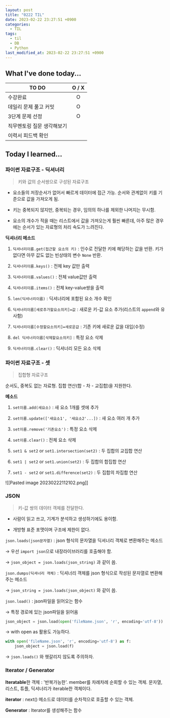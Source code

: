 ```yaml
---
layout: post
title: "0222 TIL"
date: 2023-02-22 23:27:51 +0900
categories:
  - TIL
tags:
  - til
  - DB
  - Python
last_modified_at: 2023-02-22 23:27:51 +0900
---
```


## What I've done today...

| TO DO                      | O / X |
| -------------------------- | :---: |
| 수강완료                   |   O   |
| 데일리 문제 풀고 커밋      |   O   |
| 3단계 문제 선정            |   O   |
| 직무멘토링 질문 생각해보기 |       |
| 이력서 피드백 확인         |       |

## Today I learned...

### 파이썬 자료구조 - 딕셔너리

> 키와 값의 순서쌍으로 구성된 자료구조

- 요소들의 저장순서가 없어서 빠르게 데이터에 접근 가능. 순서와 관계없이 키를 기준으로 값을 가져오게 됨.

- 키는 중복되지 않지만, 중복되는 경우, 임의의 하나를 제외한 나머지는 무시함.

- 요소의 개수가 적을 때는 리스트에서 값을 가져오는게 훨씬 빠른데, 아주 많은 경우에는 순서가 있는 자료형의 처리 속도가 느려진다.

**딕셔너리 메소드**

1. `딕셔너리이름.get(접근할 요소의 키)` : 인수로 전달한 키에 해당하는 값을 반환. 키가 없다면 아무 값도 없는 빈상태의 변수 `None` 반환.

2. `딕셔너리이름.keys()` : 전체 key 값만 출력

3. `딕셔너리이름.values()` : 전체 value값만 출력

4. `딕셔너리이름.items()` : 전체 key-value쌍을 출력

5. `len(딕셔너리이름)` : 딕셔너리에 포함된 요소 개수 확인

6. `딕셔너리이름[새로추가할요소의키]=값` : 새로운 키-값 요소 추가(리스트의 `append`와 유사함)

7. `딕셔너리이름[수정할요소의키]=새로운값` : 기존 키에 새로운 값을 대입(수정)

8. `del 딕셔너리이름[삭제할요소의키]` : 특정 요소 삭제

9. `딕셔너리이름.clear()` : 딕셔너리 모든 요소 삭제

### 파이썬 자료구조 - 셋

> 집합형 자료구조

순서도, 중복도 없는 자료형. 집합 연산(합 - 차 - 교집합)을 지원한다.

**메소드**

1. `set이름.add(새요소)` : 새 요소 1개를 셋에 추가

2. `set이름.update(['새요소1', '새요소2'...])` : 새 요소 여러 개 추가

3. `set이름.remove('기존요소')` : 특정 요소 삭제

4. `set이름.clear()` : 전체 요소 삭제

5. `set1 & set2` or `set1.intersection(set2)` : 두 집합의 교집합 연산

6. `set1 | set2` or `set1.union(set2)` : 두 집합의 합집합 연산

7. `set1 - set2` or `set1.difference(set2)` : 두 집합의 차집합 연산

![[Pasted image 20230222112102.png]]

### JSON

> 키-값 쌍의 데이터 객체를 전달한다.

- 사람이 읽고 쓰고, 기계가 분석하고 생성하기에도 용이함.

- 개방형 표준 포맷이며 구조에 제한이 없다.

`json.loads(json문자열)` : json 형식의 문자열을 딕셔너리 객체로 변환해주는 메소드

→ 우선 `import json`으로 내장라이브러리를 호출해야 함.

→ `json_object = json.loads(json_string)` 과 같이 씀.

`json.dumps(딕셔너리 객체)` : 딕셔너리 객체를 json 형식으로 작성된 문자열로 변환해주는 메소드

→ `json_string = json.loads(json_object)` 와 같이 씀.

`json.load()` : json파일을 읽어오는 함수

→ 특정 경로에 있는 json파일을 읽어옴

```python
json_object = json.load(open('fileName.json', 'r', encoding='utf-8'))
```

→ with open as 활용도 가능하다.

```python
with open('fileName.json', 'r', encoding='utf-8') as f:
	json_object = json.load(f)
```

→ `json.loads()` 와 헷갈리지 않도록 주의하자.

### Iterator / Generator

**Iteratable**한 객체 : '반복가능한'. member를 차례차례 순회할 수 있는 객체. 문자열, 리스트, 튜플, 딕셔너리가 iterable한 객체이다.

**iterator** : next() 메소드로 데이터를 순차적으로 호출할 수 있는 객체.

**Generator** : Iterator를 생성해주는 함수
